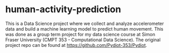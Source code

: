 # human-activity-prediction
This is a Data Science project where we collect and analyze accelerometer data and build a machine learning model to predict human movement. 
This was done as a group term project for my data science course at Simon Fraser University (CMPT 353 - Computational Data Science).
The original project repo can be found at https://github.com/Pydiot-353/Pydiot.
